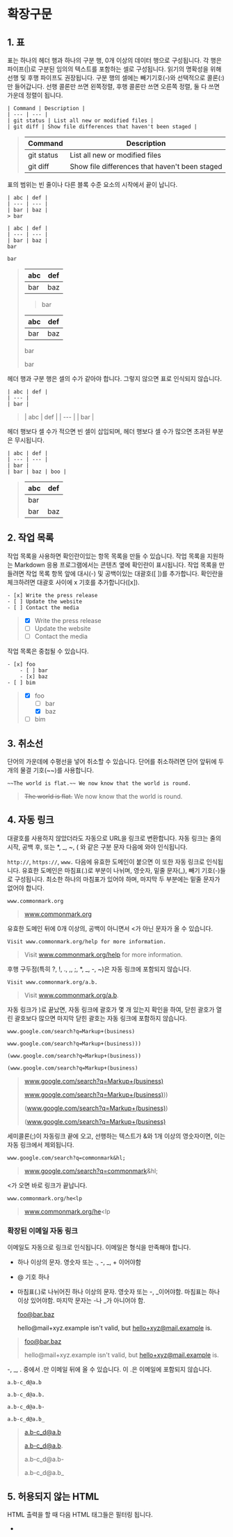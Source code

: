 # 확장구문

## 1. 표
표는 하나의 헤더 행과 하나의 구분 행, 0개 이상의 데이터 행으로 구성됩니다. 각 행은 파이프(|)로 구분된 임의의 텍스트를 포함하는 셀로 구성됩니다. 읽기의 명확성을 위해 선행 및 후행 파이프도 권장됩니다. 구분 행의 셀에는 빼기기호(-)와 선택적으로 콜론(:)만 들어갑니다. 선행 콜론만 쓰면 왼쪽정렬, 후행 콜론만 쓰면 오른쪽 정렬, 둘 다 쓰면 가운데 정렬이 됩니다.

    | Command | Description |
    | --- | --- |
    | git status | List all new or modified files |
    | git diff | Show file differences that haven't been staged |

>| Command | Description |
>| --- | --- |
>| git status | List all new or modified files |
>| git diff | Show file differences that haven't been staged |

표의 범위는 빈 줄이나 다른 블록 수준 요소의 시작에서 끝이 납니다.

    | abc | def |
    | --- | --- |
    | bar | baz |
    > bar
    
    | abc | def |
    | --- | --- |
    | bar | baz |
    bar
    
    bar

>| abc | def |
>| --- | --- |
>| bar | baz |
>> bar
>
>| abc | def |
>| --- | --- |
>| bar | baz |
>bar
>
>bar

헤더 행과 구분 행은 셀의 수가 같아야 합니다. 그렇지 않으면 표로 인식되지 않습니다.

    | abc | def |
    | --- |
    | bar |

>| abc | def |
>| --- |
>| bar |

헤더 행보다 셀 수가 적으면 빈 셀이 삽입되며, 헤더 행보다 셀 수가 많으면 초과된 부분은 무시됩니다.

    | abc | def |
    | --- | --- |
    | bar |
    | bar | baz | boo |

>| abc | def |
>| --- | --- |
>| bar |
>| bar | baz | boo |

## 2. 작업 목록
작업 목록을 사용하면 확인란이있는 항목 목록을 만들 수 있습니다. 작업 목록을 지원하는 Markdown 응용 프로그램에서는 콘텐츠 옆에 확인란이 표시됩니다. 작업 목록을 만들려면 작업 목록 항목 앞에 대시(-) 및 공백이있는 대괄호([ ])를 추가합니다. 확인란을 체크하려면 대괄호 사이에 x 기호를 추가합니다([x]).

    - [x] Write the press release
    - [ ] Update the website
    - [ ] Contact the media

>- [x] Write the press release
>- [ ] Update the website
>- [ ] Contact the media

작업 목록은 중첩될 수 있습니다.

    - [x] foo
        - [ ] bar
        - [x] baz
    - [ ] bim

>- [x] foo
>   - [ ] bar
>   - [x] baz
>- [ ] bim

## 3. 취소선
단어의 가운데에 수평선을 넣어 취소할 수 있습니다. 단어를 취소하려면 단어 앞뒤에 두 개의 물결 기호(~~)를 사용합니다.

    ~~The world is flat.~~ We now know that the world is round.

>~~The world is flat.~~ We now know that the world is round.

## 4. 자동 링크
대괄호를 사용하지 않았더라도 자동으로 URL을 링크로 변환합니다. 자동 링크는 줄의 시작, 공백 후, 또는 *, _, ~, ( 와 같은 구분 문자 다음에 와야 인식됩니다.

`http://`, `https://`, `www.` 다음에 유효한 도메인이 붙으면 이 또한 자동 링크로 인식됩니다. 유효한 도메인은 마침표(.)로 부분이 나뉘며, 영숫자, 밑줄 문자(_), 빼기 기호(-)들로 구성됩니다. 최소한 하나의 마침표가 있어야 하며, 마지막 두 부분에는 밑줄 문자가 없어야 합니다.

    www.commonmark.org

>www.commonmark.org

유효한 도메인 뒤에 0개 이상의, 공백이 아니면서 <가 아닌 문자가 올 수 있습니다.

    Visit www.commonmark.org/help for more information.

>Visit www.commonmark.org/help for more information.

후행 구두점(특히 ?, !, ., ,, ;, *, _, -, ~)은 자동 링크에 포함되지 않습니다.

    Visit www.commonmark.org/a.b.

>Visit www.commonmark.org/a.b.

자동 링크가 )로 끝났면, 자동 링크에 괄호가 몇 개 있는지 확인을 하여, 닫힌 괄호가 열린 괄호보다 많으면 마지막 닫힌 괄호는 자동 링크에 포함하지 않습니다.
    
    www.google.com/search?q=Markup+(business)
    
    www.google.com/search?q=Markup+(business)))
    
    (www.google.com/search?q=Markup+(business))
    
    (www.google.com/search?q=Markup+(business)

>www.google.com/search?q=Markup+(business)
>
>www.google.com/search?q=Markup+(business)))
>
>(www.google.com/search?q=Markup+(business))
>
>(www.google.com/search?q=Markup+(business)

세미콜론(;)이 자동링크 끝에 오고, 선행하는 텍스트가 &와 1개 이상의 영숫자이면, 이는 자동 링크에서 제외됩니다.

    www.google.com/search?q=commonmark&hl;

>www.google.com/search?q=commonmark&hl;

<가 오면 바로 링크가 끝납니다.

    www.commonmark.org/he<lp

>www.commonmark.org/he<lp

### 확장된 이메일 자동 링크
이메일도 자동으로 링크로 인식됩니다. 이메일은 형식을 만족해야 합니다.

- 하나 이상의 문자. 영숫자 또는 ., -, _, + 이어야함
- @ 기호 하나
- 마침표(.)로 나뉘어진 하나 이상의 문자. 영숫자 또는 -, _이어야함. 마침표는 하나 이상 있어야함. 마지막 문자는 -나 _가 아니어야 함.

    foo@bar.baz
    
    hello@mail+xyz.example isn't valid, but hello+xyz@mail.example is.

>foo@bar.baz
>
>hello@mail+xyz.example isn't valid, but hello+xyz@mail.example is.

-, _, . 중에서 .만 이메일 뒤에 올 수 있습니다. 이 .은 이메일에 포함되지 않습니다.

    a.b-c_d@a.b
    
    a.b-c_d@a.b.
    
    a.b-c_d@a.b-
    
    a.b-c_d@a.b_

>a.b-c_d@a.b
>
>a.b-c_d@a.b.
>
>a.b-c_d@a.b-
>
>a.b-c_d@a.b_

## 5. 허용되지 않는 HTML
HTML 출력을 할 때 다음 HTML 태그들은 필터링 됩니다.

- <title>
- <textarea>
- <style>
- <xmp>
- <iframe>
- <noembed>
- <noframes>
- <script>
- <plaintext>
 
필터링은 `<`을 `&lt;`로 대체하면서 이루어집니다.

    <strong> <title> <style> <em>
    
    <blockquote>
        <xmp> is disallowed.  <XMP> is also disallowed.
    </blockquote>

><strong> <title> <style> <em>
>
><blockquote>
>   <xmp> is disallowed.  <XMP> is also disallowed.
></blockquote>
